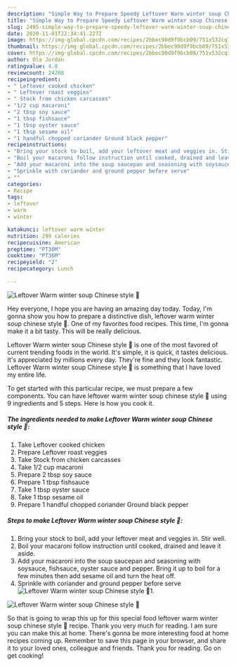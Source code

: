```yaml
---
description: "Simple Way to Prepare Speedy Leftover Warm winter soup Chinese style 🥣"
title: "Simple Way to Prepare Speedy Leftover Warm winter soup Chinese style 🥣"
slug: 2495-simple-way-to-prepare-speedy-leftover-warm-winter-soup-chinese-style
date: 2020-11-01T22:34:41.227Z
image: https://img-global.cpcdn.com/recipes/2bbec90d9f9bcb09/751x532cq70/leftover-warm-winter-soup-chinese-style-🥣-recipe-main-photo.jpg
thumbnail: https://img-global.cpcdn.com/recipes/2bbec90d9f9bcb09/751x532cq70/leftover-warm-winter-soup-chinese-style-🥣-recipe-main-photo.jpg
cover: https://img-global.cpcdn.com/recipes/2bbec90d9f9bcb09/751x532cq70/leftover-warm-winter-soup-chinese-style-🥣-recipe-main-photo.jpg
author: Ola Jordan
ratingvalue: 4.8
reviewcount: 24268
recipeingredient:
- " Leftover cooked chicken"
- " Leftover roast veggies"
- " Stock from chicken carcasses"
- "1/2 cup macaroni"
- "2 tbsp soy sauce"
- "1 tbsp fishsauce"
- "1 tbsp oyster sauce"
- "1 tbsp sesame oil"
- "1 handful chopped coriander Ground black pepper"
recipeinstructions:
- "Bring your stock to boil, add your leftover meat and veggies in. Stir well."
- "Boil your macaroni follow instruction until cooked, drained and leave it aside."
- "Add your macaroni into the soup saucepan and seasoning with soysauce, fishsauce, oyster sauce and pepper. Bring it up to boil for a few minutes then add sesame oil and turn the heat off."
- "Sprinkle with coriander and ground pepper before serve"
- ""
categories:
- Recipe
tags:
- leftover
- warm
- winter

katakunci: leftover warm winter 
nutrition: 299 calories
recipecuisine: American
preptime: "PT30M"
cooktime: "PT36M"
recipeyield: "2"
recipecategory: Lunch

---
```



![Leftover Warm winter soup Chinese style 🥣](https://img-global.cpcdn.com/recipes/2bbec90d9f9bcb09/751x532cq70/leftover-warm-winter-soup-chinese-style-🥣-recipe-main-photo.jpg)

Hey everyone, I hope you are having an amazing day today. Today, I'm gonna show you how to prepare a distinctive dish, leftover warm winter soup chinese style 🥣. One of my favorites food recipes. This time, I'm gonna make it a bit tasty. This will be really delicious.

Leftover Warm winter soup Chinese style 🥣 is one of the most favored of current trending foods in the world. It's simple, it is quick, it tastes delicious. It's appreciated by millions every day. They're fine and they look fantastic. Leftover Warm winter soup Chinese style 🥣 is something that I have loved my entire life.




To get started with this particular recipe, we must prepare a few components. You can have leftover warm winter soup chinese style 🥣 using 9 ingredients and 5 steps. Here is how you cook it.

<!--inarticleads1-->

##### The ingredients needed to make Leftover Warm winter soup Chinese style 🥣:

1. Take  Leftover cooked chicken
1. Prepare  Leftover roast veggies
1. Take  Stock from chicken carcasses
1. Take 1/2 cup macaroni
1. Prepare 2 tbsp soy sauce
1. Prepare 1 tbsp fishsauce
1. Take 1 tbsp oyster sauce
1. Take 1 tbsp sesame oil
1. Prepare 1 handful chopped coriander Ground black pepper




<!--inarticleads2-->

##### Steps to make Leftover Warm winter soup Chinese style 🥣:

1. Bring your stock to boil, add your leftover meat and veggies in. Stir well.
1. Boil your macaroni follow instruction until cooked, drained and leave it aside.
1. Add your macaroni into the soup saucepan and seasoning with soysauce, fishsauce, oyster sauce and pepper. Bring it up to boil for a few minutes then add sesame oil and turn the heat off.
1. Sprinkle with coriander and ground pepper before serve
<img src="//assets-global.cpcdn.com/assets/icons/button_play-2c75c40dde080a61004c1f40b05d8f140eaff45d7e9e6481dc71c63d2e7c4909.png" alt="Leftover Warm winter soup Chinese style 🥣">1. 
<img src="//assets-global.cpcdn.com/assets/icons/button_play-2c75c40dde080a61004c1f40b05d8f140eaff45d7e9e6481dc71c63d2e7c4909.png" alt="Leftover Warm winter soup Chinese style 🥣">



So that is going to wrap this up for this special food leftover warm winter soup chinese style 🥣 recipe. Thank you very much for reading. I am sure you can make this at home. There's gonna be more interesting food at home recipes coming up. Remember to save this page in your browser, and share it to your loved ones, colleague and friends. Thank you for reading. Go on get cooking!
